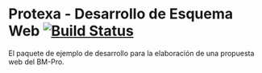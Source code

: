 # Protexa - Desarrollo de Esquema Web  [![Build Status](https://travis-ci.com/travis-ci/travis-web.svg?branch=master)](https://travis-ci.com/travis-ci/travis-web)
El paquete de ejemplo de desarrollo para la elaboración de una propuesta web del BM-Pro.